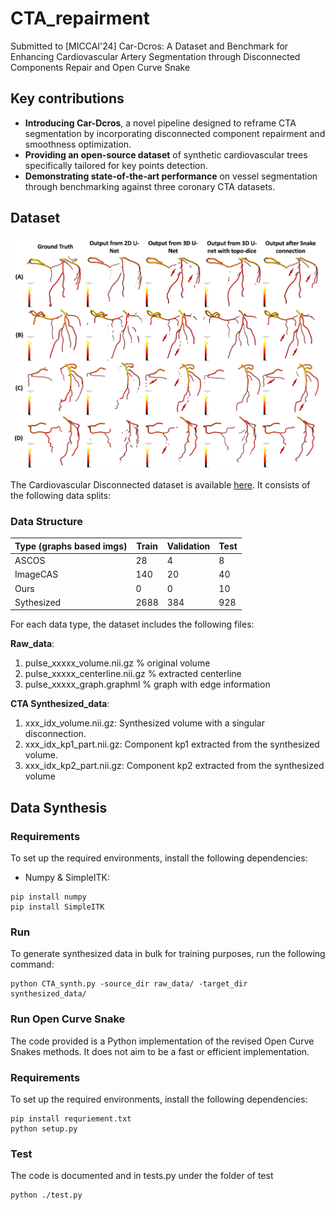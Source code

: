 # CTA_repairment

Submitted to [MICCAI'24] Car-Dcros: A Dataset and Benchmark for Enhancing Cardiovascular Artery Segmentation through Disconnected Components Repair and Open Curve Snake

## Key contributions

- ****Introducing Car-Dcros****, a novel pipeline designed to reframe CTA segmentation by incorporating disconnected component repairment and smoothness optimization.
- ****Providing an open-source dataset**** of synthetic cardiovascular trees specifically tailored for key points detection.
- ****Demonstrating state-of-the-art performance**** on vessel segmentation through benchmarking against three coronary CTA datasets.

## Dataset

![Visualizations of the PTR dataset.](quali_res_1.png)

The Cardiovascular Disconnected dataset is available [here](https://livejohnshopkins-my.sharepoint.com/:f:/g/personal/ywang687_jh_edu/EgyMcSDR0KFLv5H7U8OxV7gBcduChUr2CmDA9iaeT9vUFg?e=3LGcr2). It consists of the following data splits:

### Data Structure

| Type (graphs based imgs) | Train  | Validation | Test  |
| -------------------------| ------ | ---------- | ----- |
| ASCOS                    | 28     | 4          | 8     |
| ImageCAS                 | 140    | 20         | 40    |
| Ours                     | 0      | 0          | 10    |
| Sythesized               | 2688   | 384        | 928   |

For each data type, the dataset includes the following files:

**Raw_data**:

1. pulse_xxxxx_volume.nii.gz  % original volume
2. pulse_xxxxx_centerline.nii.gz  % extracted centerline
3. pulse_xxxxx_graph.graphml  % graph with edge information


**CTA Synthesized_data**:

1. xxx_idx_volume.nii.gz: Synthesized volume with a singular disconnection.
2. xxx_idx_kp1_part.nii.gz: Component kp1 extracted from the synthesized volume.
3. xxx_idx_kp2_part.nii.gz: Component kp2 extracted from the synthesized volume


## Data Synthesis

### Requirements

To set up the required environments, install the following dependencies:

- Numpy & SimpleITK:

```
pip install numpy
pip install SimpleITK
```

### Run

To generate synthesized data in bulk for training purposes, run the following command:
```
python CTA_synth.py -source_dir raw_data/ -target_dir synthesized_data/
```

### Run Open Curve Snake

The code provided is a Python implementation of the revised Open Curve Snakes methods. It does not aim to be a fast or efficient implementation.

### Requirements

To set up the required environments, install the following dependencies:
```
pip install requriement.txt
python setup.py
```

### Test

The code is documented and in tests.py under the folder of test
```
python ./test.py
```

